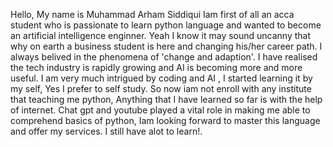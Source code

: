Hello, My name is Muhammad Arham Siddiqui Iam first of all an acca student who is passionate to learn python language and wanted to become an artificial intelligence enginner. Yeah I know it may sound uncanny that 
why on earth a business student is here and changing  his/her career path. I always belived in the phenomena of 'change and adaption'. I have realised the tech industry is rapidly growing and AI is becoming more and 
more useful. I am very much intrigued by coding and AI , I started learning it by my self, Yes I prefer to self study. So now iam not enroll with any institute that teaching me python, Anything that I have learned so far 
is with the help of internet. Chat gpt and youtube played a vital role in making me able to comprehend basics of python, Iam looking forward to master this language and offer my services. I still have alot to learn!. 
